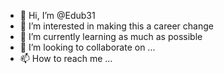 - 👋 Hi, I’m @Edub31
- 👀 I’m interested in making this a career change
- 🌱 I’m currently learning as much as possible
- 💞️ I’m looking to collaborate on ...
- 📫 How to reach me ...

<!---
Edub31/Edub31 is a ✨ special ✨ repository because its `README.md` (this file) appears on your GitHub profile.
You can click the Preview link to take a look at your changes.
--->
